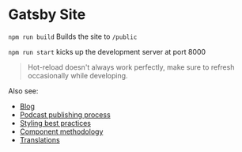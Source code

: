 # Gatsby Site

`npm run build` Builds the site to `/public`

`npm run start` kicks up the development server at port 8000

> Hot-reload doesn't always work perfectly, make sure to refresh occasionally while developing.

Also see:

- [Blog](https://github.com/OrchidProtocol/blog.orchid.com/)
- [Podcast publishing process](podcast.md)
- [Styling best practices](styling.md)
- [Component methodology](components.md)
- [Translations](i18n.md)
